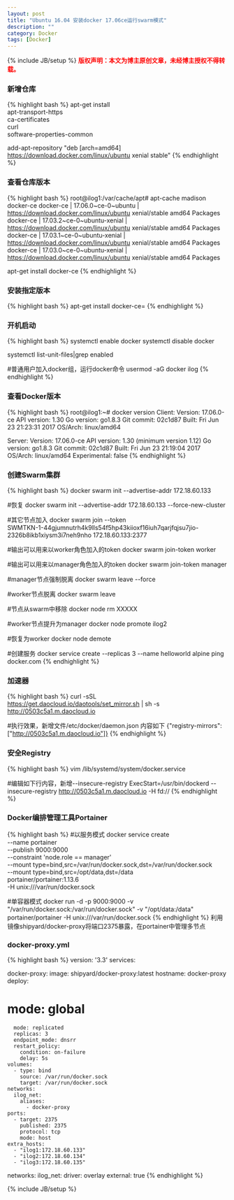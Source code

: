 ```yaml
---
layout: post
title: "Ubuntu 16.04 安装docker 17.06ce运行swarm模式"
description: ""
category: Docker 
tags: [Docker]
---
```

{% include JB/setup %}
**<font color="red">版权声明：本文为博主原创文章，未经博主授权不得转载。</font>**

### 新增仓库
{% highlight bash %}
apt-get install \
    apt-transport-https \
    ca-certificates \
    curl \
    software-properties-common
    
add-apt-repository "deb [arch=amd64] https://download.docker.com/linux/ubuntu xenial stable"
{% endhighlight %}

### 查看仓库版本
{% highlight bash %}
root@ilog1:/var/cache/apt# apt-cache madison docker-ce
 docker-ce | 17.06.0~ce-0~ubuntu | https://download.docker.com/linux/ubuntu xenial/stable amd64 Packages
 docker-ce | 17.03.2~ce-0~ubuntu-xenial | https://download.docker.com/linux/ubuntu xenial/stable amd64 Packages
 docker-ce | 17.03.1~ce-0~ubuntu-xenial | https://download.docker.com/linux/ubuntu xenial/stable amd64 Packages
 docker-ce | 17.03.0~ce-0~ubuntu-xenial | https://download.docker.com/linux/ubuntu xenial/stable amd64 Packages
 
 apt-get install docker-ce
{% endhighlight %}

### 安装指定版本
{% highlight bash %}
apt-get install docker-ce=<VERSION>
{% endhighlight %}

### 开机启动
{% highlight bash %}
systemctl enable docker
systemctl disable docker

systemctl list-unit-files|grep enabled

#普通用户加入docker组，运行docker命令
usermod  -aG docker ilog
{% endhighlight %}

### 查看Docker版本
{% highlight bash %}
root@ilog1:~# docker version
Client:
 Version:      17.06.0-ce
 API version:  1.30
 Go version:   go1.8.3
 Git commit:   02c1d87
 Built:        Fri Jun 23 21:23:31 2017
 OS/Arch:      linux/amd64

Server:
 Version:      17.06.0-ce
 API version:  1.30 (minimum version 1.12)
 Go version:   go1.8.3
 Git commit:   02c1d87
 Built:        Fri Jun 23 21:19:04 2017
 OS/Arch:      linux/amd64
 Experimental: false
{% endhighlight %}

### 创建Swarm集群
{% highlight bash %}
docker swarm init --advertise-addr 172.18.60.133

#恢复
docker swarm init --advertise-addr 172.18.60.133 --force-new-cluster

#其它节点加入
docker swarm join --token \
     SWMTKN-1-44gjumnutrh4k9lls54f5hp43kiioxf16iuh7qarjfqjsu7jio-2326b8ikb1xiysm3i7neh9nho 172.18.60.133:2377
     
#输出可以用来以worker角色加入的token
docker swarm join-token worker

#输出可以用来以manager角色加入的token
docker swarm join-token manager

#manager节点强制脱离
docker swarm leave --force

#worker节点脱离
docker swarm leave

#节点从swarm中移除
docker node rm XXXXX

#worker节点提升为manager
docker node promote ilog2

#恢复为worker
docker node demote <NODE>

#创建服务
docker service create --replicas 3 --name helloworld alpine ping docker.com
{% endhighlight %}

### 加速器
{% highlight bash %}
curl -sSL https://get.daocloud.io/daotools/set_mirror.sh | sh -s http://0503c5a1.m.daocloud.io

#执行效果，新增文件/etc/docker/daemon.json 内容如下
{"registry-mirrors": ["http://0503c5a1.m.daocloud.io"]}
{% endhighlight %}

### 安全Registry
{% highlight bash %}
vim /lib/systemd/system/docker.service

#编辑如下行内容，新增--insecure-registry
ExecStart=/usr/bin/dockerd --insecure-registry http://0503c5a1.m.daocloud.io -H fd://
{% endhighlight %}

### Docker编排管理工具Portainer
{% highlight bash %}
#以服务模式
docker service create \
--name portainer \
--publish 9000:9000 \
--constraint 'node.role == manager' \
--mount type=bind,src=/var/run/docker.sock,dst=/var/run/docker.sock \
--mount type=bind,src=/opt/data,dst=/data \
portainer/portainer:1.13.6 \
-H unix:///var/run/docker.sock

#单容器模式
docker run -d -p 9000:9000 -v "/var/run/docker.sock:/var/run/docker.sock" -v "/opt/data:/data" \
    portainer/portainer -H unix:///var/run/docker.sock
{% endhighlight %}
利用镜像shipyard/docker-proxy将端口2375暴露，在portainer中管理多节点

### docker-proxy.yml
{% highlight bash %}
version: '3.3'
services:

  docker-proxy:
    image: shipyard/docker-proxy:latest
    hostname: docker-proxy
    deploy:
#      mode: global
      mode: replicated
      replicas: 3
      endpoint_mode: dnsrr
      restart_policy:
        condition: on-failure
        delay: 5s
    volumes:
      - type: bind
        source: /var/run/docker.sock
        target: /var/run/docker.sock
    networks:
      ilog_net:
        aliases:
          - docker-proxy
    ports:
      - target: 2375
        published: 2375
        protocol: tcp
        mode: host
    extra_hosts:
      - "ilog1:172.18.60.133"
      - "ilog2:172.18.60.134"
      - "ilog3:172.18.60.135" 
      
networks:
  ilog_net:
    driver: overlay
    external: true
{% endhighlight %}

{% include JB/setup %}


